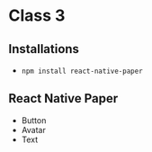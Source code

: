 # Class 3

## Installations
- `npm install react-native-paper`

## React Native Paper
- Button
- Avatar
- Text
